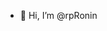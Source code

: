 - 👋 Hi, I’m @rpRonin


<!---
rpRonin/rpRonin is a ✨ special ✨ repository because its `README.md` (this file) appears on your GitHub profile.
You can click the Preview link to take a look at your changes.
--->
